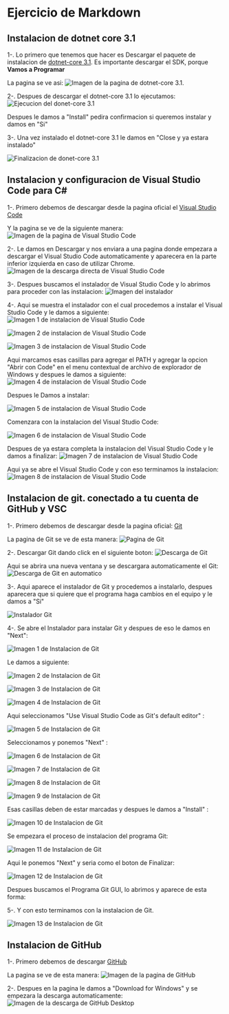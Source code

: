 
# Ejercicio de Markdown

## Instalacion de dotnet core 3.1
1-. Lo primero que tenemos que hacer
es Descargar el paquete de instalacion de [dotnet-core 3.1](https://dotnet.microsoft.com/download).
Es importante descargar el SDK, porque **Vamos a Programar**

La pagina se ve asi:
![Imagen de la pagina de dotnet-core 3.1](https://github.com/BrayanLuevano/POO-Enero-Junio-2020/blob/master/Setup/img/dotnet-core%203.1.PNG).

2-. Despues de descargar el dotnet-core 3.1 lo ejecutamos:
![Ejecucion del donet-core 3.1](https://github.com/BrayanLuevano/POO-Enero-Junio-2020/blob/master/Setup/img/Instalador%20del%20dotnet-core%203.1.PNG)

Despues le damos a "Install" pedira confirmacion si queremos instalar y damos en "Si"

3-. Una vez instalado el dotnet-core 3.1 le damos en "Close y ya estara instalado"

![Finalizacion de donet-core 3.1](https://github.com/BrayanLuevano/POO-Enero-Junio-2020/blob/master/Setup/img/Finalizacion%20de%20instalacion%20de%20net%20core%203.1.PNG)

## Instalacion y configuracion de Visual Studio Code para C#
1-. Primero debemos de descargar desde la pagina oficial el [Visual Studio Code](https://code.visualstudio.com/)

Y la pagina se ve de la siguiente manera:
![Imagen de la pagina de Visual Studio Code](https://github.com/BrayanLuevano/POO-Enero-Junio-2020/blob/master/Setup/img/Pagina%20de%20Visual%20Studio%20Code.PNG)

2-. Le damos en Descargar y nos enviara a una pagina donde empezara a descargar el Visual Studio Code automaticamente y aparecera en la parte inferior izquierda en caso de utilizar Chrome.
![Imagen de la descarga directa de Visual Studio Code](https://github.com/BrayanLuevano/POO-Enero-Junio-2020/blob/master/Setup/img/Descarga%20de%20Visual%20Studio%20Code.PNG)

3-. Despues buscamos el instalador de Visual Studio Code y lo abrimos para proceder con las instalacion:
![Imagen del instalador](https://github.com/BrayanLuevano/POO-Enero-Junio-2020/blob/master/Setup/img/Instalador%20de%20Visual%20Studio%20Code.PNG)

4-. Aqui se muestra el instalador con el cual procedemos a instalar el Visual Studio Code y le damos a siguiente:
![Imagen 1 de instalacion de Visual Studio Code](https://github.com/BrayanLuevano/POO-Enero-Junio-2020/blob/master/Setup/img/Instalacion%20de%20Visual%20Studio%20Code%20Paso%201.PNG)

![Imagen 2 de instalacion de Visual Studio Code](https://github.com/BrayanLuevano/POO-Enero-Junio-2020/blob/master/Setup/img/Instalacion%20de%20Visual%20Studio%20Code%20Paso%202.PNG)

![Imagen 3 de instalacion de Visual Studio Code](https://github.com/BrayanLuevano/POO-Enero-Junio-2020/blob/master/Setup/img/Instalacion%20de%20Visual%20Studio%20Code%20Paso%203.PNG)

Aqui marcamos esas casillas para agregar el PATH y agregar la opcion "Abrir con Code" en el menu contextual de archivo de explorador de Windows y despues le damos a siguiente:
![Imagen 4 de instalacion de Visual Studio Code](https://github.com/BrayanLuevano/POO-Enero-Junio-2020/blob/master/Setup/img/Instalacion%20de%20Visual%20Studio%20Code%20Paso%204.PNG)


Despues le Damos a instalar:

![Imagen 5 de instalacion de Visual Studio Code](https://github.com/BrayanLuevano/POO-Enero-Junio-2020/blob/master/Setup/img/Instalacion%20de%20Visual%20Studio%20Code%20Paso%205.PNG)

Comenzara con la instalacion del Visual Studio Code:

![Imagen 6 de instalacion de Visual Studio Code](https://github.com/BrayanLuevano/POO-Enero-Junio-2020/blob/master/Setup/img/Instalacion%20de%20Visual%20Studio%20Code%20Paso%206.PNG)

Despues de ya estara completa la instalacion del Visual Studio Code y le damos a finalizar:
![Imagen 7 de instalacion de Visual Studio Code](https://github.com/BrayanLuevano/POO-Enero-Junio-2020/blob/master/Setup/img/Instalacion%20de%20Visual%20Studio%20Code%20Paso%207.PNG)

Aqui ya se abre el Visual Studio Code y con eso terminamos la instalacion:
![Imagen 8 de instalacion de Visual Studio Code](https://github.com/BrayanLuevano/POO-Enero-Junio-2020/blob/master/Setup/img/Instalacion%20de%20Visual%20Studio%20Code%20Paso%208.PNG)


## Instalacion de git. conectado a tu cuenta de GitHub y VSC

1-. Primero debemos de descargar desde la pagina oficial: [Git](https://git-scm.com/)

La pagina de Git se ve de esta manera:
![Pagina de Git](https://github.com/BrayanLuevano/POO-Enero-Junio-2020/blob/master/Setup/img/Pagina%20de%20Git.PNG)

2-. Descargar Git dando click en el siguiente boton:
![Descarga de Git](https://github.com/BrayanLuevano/POO-Enero-Junio-2020/blob/master/Setup/img/Descargar%20Git%20en%20ese%20boton.PNG)

Aqui se abrira una nueva ventana y se descargara automaticamente el Git:
![Descarga de Git en automatico](https://github.com/BrayanLuevano/POO-Enero-Junio-2020/blob/master/Setup/img/Aqui%20se%20descargo%20el%20Git.PNG)

3-. Aqui aparece el instalador de Git y procedemos a instalarlo, despues aparecera que si quiere que el programa haga cambios en el equipo y le damos a "Si"

![Instalador Git](https://github.com/BrayanLuevano/POO-Enero-Junio-2020/blob/master/Setup/img/Instalador%20de%20Git.PNG)

4-. Se abre el Instalador para instalar Git y despues de eso le damos en "Next":

![Imagen 1 de Instalacion de Git](https://github.com/BrayanLuevano/POO-Enero-Junio-2020/blob/master/Setup/img/Instalacion%20de%20Git%20Paso%201.PNG)

Le damos a siguiente:

![Imagen 2 de Instalacion de Git](https://github.com/BrayanLuevano/POO-Enero-Junio-2020/blob/master/Setup/img/Instalacion%20de%20Git%20Paso%202.PNG)

![Imagen 3 de Instalacion de Git](https://github.com/BrayanLuevano/POO-Enero-Junio-2020/blob/master/Setup/img/Instalacion%20de%20Git%20Paso%203.PNG)

![Imagen 4 de Instalacion de Git](https://github.com/BrayanLuevano/POO-Enero-Junio-2020/blob/master/Setup/img/Instalacion%20de%20Git%20Paso%204.PNG)

Aqui seleccionamos "Use Visual Studio Code as Git's default editor" :

![Imagen 5 de Instalacion de Git](https://github.com/BrayanLuevano/POO-Enero-Junio-2020/blob/master/Setup/img/Instalacion%20de%20Git%20Paso%205.PNG)

Seleccionamos y ponemos "Next" :

![Imagen 6 de Instalacion de Git](https://github.com/BrayanLuevano/POO-Enero-Junio-2020/blob/master/Setup/img/Instalacion%20de%20Git%20Paso%206.PNG)

![Imagen 7 de Instalacion de Git](https://github.com/BrayanLuevano/POO-Enero-Junio-2020/blob/master/Setup/img/Instalacion%20de%20Git%20Paso%207.PNG)

![Imagen 8 de Instalacion de Git](https://github.com/BrayanLuevano/POO-Enero-Junio-2020/blob/master/Setup/img/Instalacion%20de%20Git%20Paso%208.PNG)

![Imagen 9 de Instalacion de Git](https://github.com/BrayanLuevano/POO-Enero-Junio-2020/blob/master/Setup/img/Instalacion%20de%20Git%20Paso%209.PNG)

Esas casillas deben de estar marcadas y despues le damos a "Install" :

![Imagen 10 de Instalacion de Git](https://github.com/BrayanLuevano/POO-Enero-Junio-2020/blob/master/Setup/img/Instalacion%20de%20Git%20Paso%2010.PNG)

Se empezara el proceso de instalacion del programa Git: 

![Imagen 11 de Instalacion de Git](https://github.com/BrayanLuevano/POO-Enero-Junio-2020/blob/master/Setup/img/Instalacion%20de%20Git%20Paso%2011.PNG)

Aqui le ponemos "Next" y seria como el boton de Finalizar: 

![Imagen 12 de Instalacion de Git](https://github.com/BrayanLuevano/POO-Enero-Junio-2020/blob/master/Setup/img/Instalacion%20de%20Git%20Paso%2012.PNG)

Despues buscamos el Programa Git GUI, lo abrimos y aparece de esta forma:

5-. Y con esto terminamos con la instalacion de Git.

![Imagen 13 de Instalacion de Git](https://github.com/BrayanLuevano/POO-Enero-Junio-2020/blob/master/Setup/img/Instalacion%20de%20Git%20Paso%2013.PNG)

## Instalacion de GitHub

1-. Primero debemos de descargar [GitHub](https://desktop.github.com/)

La pagina se ve de esta manera: 
![Imagen de la pagina de GitHub](https://github.com/BrayanLuevano/POO-Enero-Junio-2020/blob/master/Setup/img/Pagina%20de%20GitHub.PNG)

2-. Despues en la pagina le damos a "Download for Windows" y se empezara la descarga automaticamente:
![Imagen de la descarga de GitHub Desktop]()




